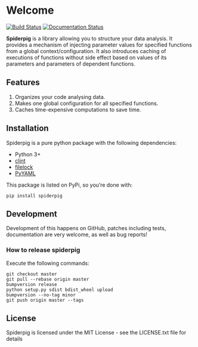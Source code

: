 # Welcome

[![Build Status](https://travis-ci.org/papousek/spiderpig.png)](https://travis-ci.org/papousek/spiderpig)
[![Documentation Status](https://readthedocs.org/projects/spiderpig/badge/?version=latest)](http://spiderpig.readthedocs.org/en/latest/)

**Spiderpig** is a library allowing you to structure your data analysis. It
provides a mechanism of injecting parameter values for specified functions from
a global context/configuration. It also introduces caching of executions of
functions without side effect based on values of its parameters and parameters
of dependent functions.

## Features
1. Organizes your code analysing data.
2. Makes one global configuration for all specified functions.
3. Caches time-expensive computations to save time.

## Installation

Spiderpig is a pure python package with the following dependencies:

 - Python 3+
 - [clint](https://github.com/kennethreitz/clint)
 - [filelock](https://filelock.readthedocs.io/en/latest/)
 - [PyYAML](http://pyyaml.org/wiki/PyYAMLDocumentation)

This package is listed on PyPi, so you’re done with:

    pip install spiderpig


## Development

Development of this happens on GitHub, patches including tests, documentation
are very welcome, as well as bug reports!

### How to release spiderpig

Execute the following commands:

```
git checkout master
git pull --rebase origin master
bumpversion release
python setup.py sdist bdist_wheel upload
bumpversion --no-tag minor
git push origin master --tags
```

## License

Spiderpig is licensed under the MIT License - see the LICENSE.txt file for details


